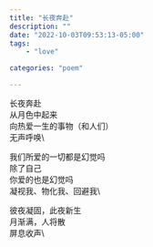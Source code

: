 ```yaml
---
title: "长夜奔赴"
description: ""
date: "2022-10-03T09:53:13-05:00"
tags: 
    - "love"

categories: "poem"

---
```

长夜奔赴\
从月色中起来\
向热爱一生的事物（和人们）\
无声呼唤\

我们所爱的一切都是幻觉吗\
除了自己\
你爱的也是幻觉吗\
凝视我、物化我、回避我\

彼夜凝固，此夜新生\
月渐满，人将散\
屏息收声\
